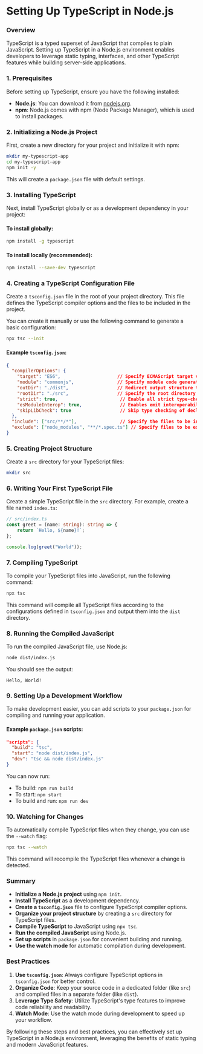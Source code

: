 # Setting Up TypeScript in Node.js

### Overview

TypeScript is a typed superset of JavaScript that compiles to plain JavaScript. Setting up TypeScript in a Node.js environment enables developers to leverage static typing, interfaces, and other TypeScript features while building server-side applications.

### 1. Prerequisites

Before setting up TypeScript, ensure you have the following installed:

- **Node.js**: You can download it from [nodejs.org](https://nodejs.org/).
- **npm**: Node.js comes with npm (Node Package Manager), which is used to install packages.

### 2. Initializing a Node.js Project

First, create a new directory for your project and initialize it with npm:

```bash
mkdir my-typescript-app
cd my-typescript-app
npm init -y
```

This will create a `package.json` file with default settings.

### 3. Installing TypeScript

Next, install TypeScript globally or as a development dependency in your project:

#### To install globally:

```bash
npm install -g typescript
```

#### To install locally (recommended):

```bash
npm install --save-dev typescript
```

### 4. Creating a TypeScript Configuration File

Create a `tsconfig.json` file in the root of your project directory. This file defines the TypeScript compiler options and the files to be included in the project.

You can create it manually or use the following command to generate a basic configuration:

```bash
npx tsc --init
```

#### Example `tsconfig.json`:

```json
{
  "compilerOptions": {
    "target": "ES6",                     // Specify ECMAScript target version
    "module": "commonjs",                // Specify module code generation
    "outDir": "./dist",                  // Redirect output structure to the 'dist' folder
    "rootDir": "./src",                  // Specify the root directory of input files
    "strict": true,                       // Enable all strict type-checking options
    "esModuleInterop": true,              // Enables emit interoperability between CommonJS and ES Modules
    "skipLibCheck": true                  // Skip type checking of declaration files
  },
  "include": ["src/**/*"],                // Specify the files to be included
  "exclude": ["node_modules", "**/*.spec.ts"] // Specify files to be excluded
}
```

### 5. Creating Project Structure

Create a `src` directory for your TypeScript files:

```bash
mkdir src
```

### 6. Writing Your First TypeScript File

Create a simple TypeScript file in the `src` directory. For example, create a file named `index.ts`:

```typescript
// src/index.ts
const greet = (name: string): string => {
    return `Hello, ${name}!`;
};

console.log(greet("World"));
```

### 7. Compiling TypeScript

To compile your TypeScript files into JavaScript, run the following command:

```bash
npx tsc
```

This command will compile all TypeScript files according to the configurations defined in `tsconfig.json` and output them into the `dist` directory.

### 8. Running the Compiled JavaScript

To run the compiled JavaScript file, use Node.js:

```bash
node dist/index.js
```

You should see the output:

```
Hello, World!
```

### 9. Setting Up a Development Workflow

To make development easier, you can add scripts to your `package.json` for compiling and running your application.

#### Example `package.json` scripts:

```json
"scripts": {
  "build": "tsc",
  "start": "node dist/index.js",
  "dev": "tsc && node dist/index.js"
}
```

You can now run:

- To build: `npm run build`
- To start: `npm start`
- To build and run: `npm run dev`

### 10. Watching for Changes

To automatically compile TypeScript files when they change, you can use the `--watch` flag:

```bash
npx tsc --watch
```

This command will recompile the TypeScript files whenever a change is detected.

### Summary

- **Initialize a Node.js project** using `npm init`.
- **Install TypeScript** as a development dependency.
- **Create a `tsconfig.json`** file to configure TypeScript compiler options.
- **Organize your project structure** by creating a `src` directory for TypeScript files.
- **Compile TypeScript** to JavaScript using `npx tsc`.
- **Run the compiled JavaScript** using Node.js.
- **Set up scripts** in `package.json` for convenient building and running.
- **Use the watch mode** for automatic compilation during development.

### Best Practices

1. **Use `tsconfig.json`**: Always configure TypeScript options in `tsconfig.json` for better control.
2. **Organize Code**: Keep your source code in a dedicated folder (like `src`) and compiled files in a separate folder (like `dist`).
3. **Leverage Type Safety**: Utilize TypeScript's type features to improve code reliability and readability.
4. **Watch Mode**: Use the watch mode during development to speed up your workflow.

By following these steps and best practices, you can effectively set up TypeScript in a Node.js environment, leveraging the benefits of static typing and modern JavaScript features.